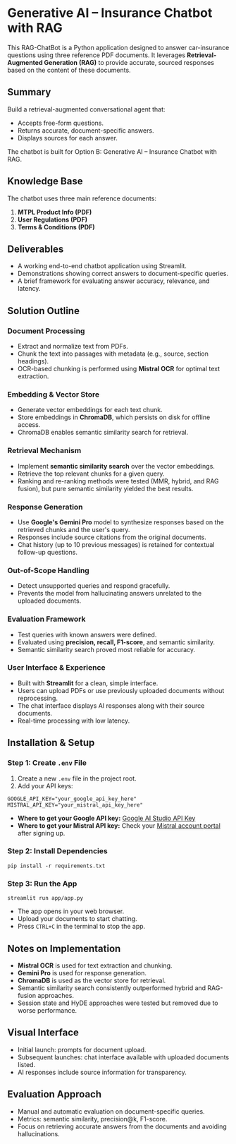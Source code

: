 # Generative AI – Insurance Chatbot with RAG

This RAG-ChatBot is a Python application designed to answer car-insurance questions using three reference PDF documents. It leverages **Retrieval-Augmented Generation (RAG)** to provide accurate, sourced responses based on the content of these documents.

## Summary

Build a retrieval-augmented conversational agent that:

* Accepts free-form questions.
* Returns accurate, document-specific answers.
* Displays sources for each answer.

The chatbot is built for Option B: Generative AI – Insurance Chatbot with RAG.

## Knowledge Base

The chatbot uses three main reference documents:

1. **MTPL Product Info (PDF)**
2. **User Regulations (PDF)**
3. **Terms & Conditions (PDF)**

## Deliverables

* A working end-to-end chatbot application using Streamlit.
* Demonstrations showing correct answers to document-specific queries.
* A brief framework for evaluating answer accuracy, relevance, and latency.

## Solution Outline

### Document Processing

* Extract and normalize text from PDFs.
* Chunk the text into passages with metadata (e.g., source, section headings).
* OCR-based chunking is performed using **Mistral OCR** for optimal text extraction.

### Embedding & Vector Store

* Generate vector embeddings for each text chunk.
* Store embeddings in **ChromaDB**, which persists on disk for offline access.
* ChromaDB enables semantic similarity search for retrieval.

### Retrieval Mechanism

* Implement **semantic similarity search** over the vector embeddings.
* Retrieve the top relevant chunks for a given query.
* Ranking and re-ranking methods were tested (MMR, hybrid, and RAG fusion), but pure semantic similarity yielded the best results.

### Response Generation

* Use **Google's Gemini Pro** model to synthesize responses based on the retrieved chunks and the user's query.
* Responses include source citations from the original documents.
* Chat history (up to 10 previous messages) is retained for contextual follow-up questions.

### Out-of-Scope Handling

* Detect unsupported queries and respond gracefully.
* Prevents the model from hallucinating answers unrelated to the uploaded documents.

### Evaluation Framework

* Test queries with known answers were defined.
* Evaluated using **precision, recall, F1-score**, and semantic similarity.
* Semantic similarity search proved most reliable for accuracy.

### User Interface & Experience

* Built with **Streamlit** for a clean, simple interface.
* Users can upload PDFs or use previously uploaded documents without reprocessing.
* The chat interface displays AI responses along with their source documents.
* Real-time processing with low latency.

## Installation & Setup

### Step 1: Create `.env` File

1. Create a new `.env` file in the project root.
2. Add your API keys:

```shell
GOOGLE_API_KEY="your_google_api_key_here"
MISTRAL_API_KEY="your_mistral_api_key_here"
```

* **Where to get your Google API key:** [Google AI Studio API Key](https://aistudio.google.com/app/apikey)
* **Where to get your Mistral API key:** Check your [Mistral account portal](https://console.mistral.ai/api-keys) after signing up.

### Step 2: Install Dependencies

```shell
pip install -r requirements.txt
```

### Step 3: Run the App

```shell
streamlit run app/app.py
```

* The app opens in your web browser.
* Upload your documents to start chatting.
* Press `CTRL+C` in the terminal to stop the app.

## Notes on Implementation

* **Mistral OCR** is used for text extraction and chunking.
* **Gemini Pro** is used for response generation.
* **ChromaDB** is used as the vector store for retrieval.
* Semantic similarity search consistently outperformed hybrid and RAG-fusion approaches.
* Session state and HyDE approaches were tested but removed due to worse performance.

## Visual Interface

* Initial launch: prompts for document upload.
* Subsequent launches: chat interface available with uploaded documents listed.
* AI responses include source information for transparency.

## Evaluation Approach

* Manual and automatic evaluation on document-specific queries.
* Metrics: semantic similarity, precision@k, F1-score.
* Focus on retrieving accurate answers from the documents and avoiding hallucinations.
